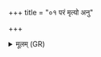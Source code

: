 +++
title = "०१ परं मृत्यो अनु"

+++
<details><summary>मूलम् (GR)</summary>

परं मृत्यो अनु परेहि पन्थां  
यस् त एष इतरो देवयानात् ।  
चक्षुष्मते शृण्वते ते ब्रवीमि-  
-इह मे वीरा बहवो भवन्तु ॥
</details>